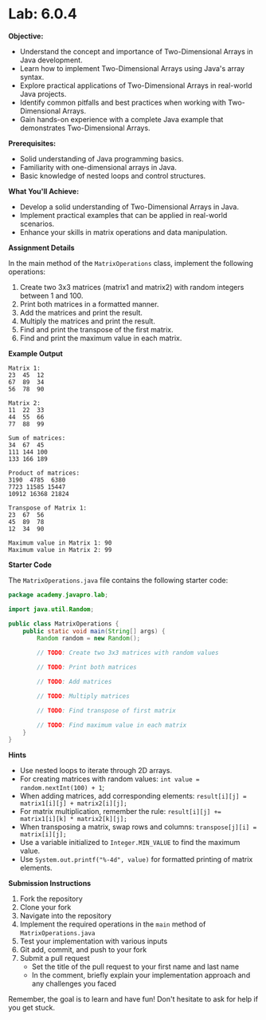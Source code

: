 # Lab: 6.0.4

**Objective:**

- Understand the concept and importance of Two-Dimensional Arrays in Java development.
- Learn how to implement Two-Dimensional Arrays using Java's array syntax.
- Explore practical applications of Two-Dimensional Arrays in real-world Java projects.
- Identify common pitfalls and best practices when working with Two-Dimensional Arrays.
- Gain hands-on experience with a complete Java example that demonstrates Two-Dimensional Arrays.

**Prerequisites:**

- Solid understanding of Java programming basics.
- Familiarity with one-dimensional arrays in Java.
- Basic knowledge of nested loops and control structures.

**What You'll Achieve:**

- Develop a solid understanding of Two-Dimensional Arrays in Java.
- Implement practical examples that can be applied in real-world scenarios.
- Enhance your skills in matrix operations and data manipulation.

**Assignment Details**

In the main method of the `MatrixOperations` class, implement the following operations:

1. Create two 3x3 matrices (matrix1 and matrix2) with random integers between 1 and 100.
2. Print both matrices in a formatted manner.
3. Add the matrices and print the result.
4. Multiply the matrices and print the result.
5. Find and print the transpose of the first matrix.
6. Find and print the maximum value in each matrix.

**Example Output**

```
Matrix 1:
23  45  12
67  89  34
56  78  90

Matrix 2:
11  22  33
44  55  66
77  88  99

Sum of matrices:
34  67  45
111 144 100
133 166 189

Product of matrices:
3190  4785  6380
7723 11585 15447
10912 16368 21824

Transpose of Matrix 1:
23  67  56
45  89  78
12  34  90

Maximum value in Matrix 1: 90
Maximum value in Matrix 2: 99
```

**Starter Code**

The `MatrixOperations.java` file contains the following starter code:

```java
package academy.javapro.lab;

import java.util.Random;

public class MatrixOperations {
    public static void main(String[] args) {
        Random random = new Random();

        // TODO: Create two 3x3 matrices with random values

        // TODO: Print both matrices

        // TODO: Add matrices

        // TODO: Multiply matrices

        // TODO: Find transpose of first matrix

        // TODO: Find maximum value in each matrix
    }
}

```

**Hints**

- Use nested loops to iterate through 2D arrays.
- For creating matrices with random values: `int value = random.nextInt(100) + 1`;
- When adding matrices, add corresponding elements: `result[i][j] = matrix1[i][j] + matrix2[i][j];`
- For matrix multiplication, remember the rule: `result[i][j] += matrix1[i][k] * matrix2[k][j];`
- When transposing a matrix, swap rows and columns: `transpose[j][i] = matrix[i][j];`
- Use a variable initialized to `Integer.MIN_VALUE` to find the maximum value.
- Use `System.out.printf("%-4d", value)` for formatted printing of matrix elements.

**Submission Instructions**

1. Fork the repository
2. Clone your fork
3. Navigate into the repository
4. Implement the required operations in the `main` method of `MatrixOperations.java`
5. Test your implementation with various inputs
6. Git add, commit, and push to your fork
7. Submit a pull request
    - Set the title of the pull request to your first name and last name
    - In the comment, briefly explain your implementation approach and any challenges you faced

Remember, the goal is to learn and have fun! Don't hesitate to ask for help if you get stuck.